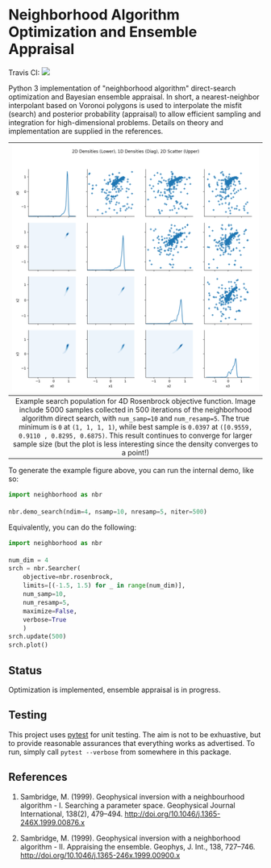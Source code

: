 # Neighborhood Algorithm Optimization and Ensemble Appraisal 

Travis CI: [![](https://travis-ci.org/keithfma/neighborhood.svg?branch=master)](https://travis-ci.org/keithfma/neighborhood/branches)

Python 3 implementation of "neighborhood algorithm" direct-search optimization
and Bayesian ensemble appraisal. In short, a nearest-neighbor interpolant based
on Voronoi polygons is used to interpolate the misfit (search) and posterior
probability (appraisal) to allow efficient sampling and integration for
high-dimensional problems. Details on theory and implementation are supplied in
the references.

| ![Example search population for 4D Rosenbrock objective function](example_rosenbrock_4d.png?raw=true) |
| :----: |
| Example search population for 4D Rosenbrock objective function. Image include 5000 samples collected in 500 iterations of the neighborhood algorithm direct search, with `num_samp=10` and `num_resamp=5`. The true minimum is `0` at `(1, 1, 1, 1)`, while best sample is `0.0397` at `([0.9559, 0.9110 , 0.8295, 0.6875)`. This result continues to converge for larger sample size (but the plot is less interesting since the density converges to a point!)|

To generate the example figure above, you can run the internal demo, like so:
```python
import neighborhood as nbr

nbr.demo_search(ndim=4, nsamp=10, nresamp=5, niter=500)
```

Equivalently, you can do the following:
```python
import neighborhood as nbr

num_dim = 4
srch = nbr.Searcher(
    objective=nbr.rosenbrock,
    limits=[(-1.5, 1.5) for _ in range(num_dim)],
    num_samp=10,
    num_resamp=5,
    maximize=False,
    verbose=True
    )
srch.update(500)
srch.plot()
```

## Status

Optimization is implemented, ensemble appraisal is in progress.

## Testing

This project uses [pytest](https://docs.pytest.org/en/latest/) for unit
testing. The aim is not to be exhuastive, but to provide reasonable assurances
that everything works as advertised. To run, simply call `pytest --verbose` from
somewhere in this package.

## References

1. Sambridge, M. (1999). Geophysical inversion with a neighbourhood algorithm -
I. Searching a parameter space. Geophysical Journal International, 138(2),
479–494. http://doi.org/10.1046/j.1365-246X.1999.00876.x 

1. Sambridge, M. (1999). Geophysical inversion with a neighborhood algorithm -
II. Appraising the ensemble. Geophys, J. Int., 138, 727–746.
http://doi.org/10.1046/j.1365-246x.1999.00900.x
